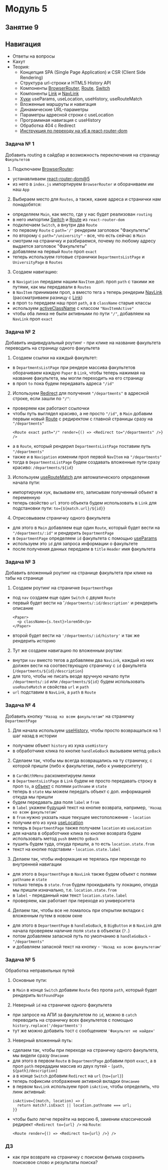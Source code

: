 # Модуль 5

## Занятие 9

## Навигация

- Ответы на вопросы
- Кахут
- Теория:
  - Концепция SPA (Single Page Application) и CSR (Client Side Rendering)
  - Структура url-строки и HTML5 History API
  - Компоненты
    [BrowserRouter](https://v5.reactrouter.com/web/api/BrowserRouter),
    [Route](https://v5.reactrouter.com/web/api/Route),
    [Switch](https://v5.reactrouter.com/web/api/Switch)
  - Компоненты [Link](https://v5.reactrouter.com/web/api/Link) и
    [NavLink](https://v5.reactrouter.com/web/api/NavLink)
  - [Хуки](https://v5.reactrouter.com/web/api/Hooks) useParams, useLocation,
    useHistory, useRouteMatch
  - Вложенные маршруты и навигация
  - Динамические URL-параметры
  - Параметры адресной строки c useLocation
  - Программная навигация с useHistory
  - Обработка 404 c Redirect
  - [Инструкция по переходу на v6 в react-router-dom](https://reactrouter.com/docs/en/v6/upgrading/v5)

### Задача № 1

Добавить routing в сайдбар и возможность переключения на страницу `Факультетов`

1. Подключаем [BrowserRouter](https://v5.reactrouter.com/web/api/BrowserRouter):

- устанавливаем
  [react-router-dom@5](https://reactrouter.com/docs/en/v6/getting-started/installation#basic-installation)
- из него в `index.js` импортируем `BrowserRouter` и оборачиваем им наш `Арр`

2. Выбираем место для `Routes`, а также, какие адреса и странички нам
   понадобятся:

- определяем `Main`, как место, где у нас будет реализован `routing`
- в него импортим [Switch](https://v5.reactrouter.com/web/api/Switch) и
  [Route](https://v5.reactrouter.com/web/api/Route) из `react-router-dom`
- подключаем `Switch`, а внутри два `Route`
- по первому `Route` c `path='/'` рендерим заголовок "Факультеты"
- по второму c `path="/university"` - все, что есть сейчас в `Main`
- смотрим на страничку и разбираемся, почему по любому адресу выдается заголовок
  "Факультеты"
- добавляем на первый `Route` проп `exact`
- теперь используем готовые странички `DepartmentsListPage` и `UniversityPage` в
  `Routes`

3. Создаем навигацию:

- в `Navigation` передаем нашим `NavItem` доп. проп `path` с такими же путями,
  как мы передавали в `Routes`
- в `NavItem` принимаем проп, а вместо тега `а` теперь рендерим
  [NavLink](https://v5.reactrouter.com/web/api/NavLink) (рассматриваем разницу с
  [Link](https://v5.reactrouter.com/web/api/Link))
- в проп `to` передаем наш проп `path`, а в `className` старые классы
- используем
  [activeClassName](https://v5.reactrouter.com/web/api/NavLink/activeclassname-string)
  с классом `"NavItemActive"`
- чтобы оба линка не были активными по пути `"/"`, добавляем на `NavLink` проп
  `exact`

### Задача № 2

Добавить индивидуальный роутинг - при клике на название факультета переводить на
страницу одного факультета

1. Создаем ссылки на каждый факультет:

- в `DepartmentsListPage` при рендере массива факультетов оборачиваем каждую
  `Paper` в `Link`, чтобы теперь нажимая на название факультета, мы могли
  переходить на его страницу
- в проп `to` пока будем передавать адреса `"/id"`

2. Используем [Redirect](https://v5.reactrouter.com/web/api/Redirect) для
   получения `"/departments"` в адресной строке, если зашли по `"/"`:

- проверяем как работают ссылочки
- чтобы путь выглядел красиво, а не просто `"/id"`, в `Main` добавим первым
  новый [Route](https://v5.reactrouter.com/web/api/Route/route-render-methods) c
  редиректом с главной страницы сразу на `"/departments"`
  ```
  <Route exact path="/" render={() => <Redirect to="/departments" />} />
  ```
- а в `Route`, который рендерил `DepartmentsListPage` поставим путь
  `"/departments"`
- также и в `Navigation` изменим проп первой `NavItem` на `"/departments"`
- тогда в `DepartmentsListPage` будем создавать вложенные пути сразу красиво:
  `/departments/${id}`

3. Используем
   [useRouteMatch](https://v5.reactrouter.com/web/api/Hooks/useroutematch) для
   автоматического определения начала пути:

- импортируем хук, вызываем его, записывам полученный объект в переменную
- теперь свойство `url` этого объекта будем использовать в `Link` для
  подстановки пути: `to={${match.url}/${id}}`

4. Отрисовываем страничку одного факультета

- для этого в `Main` добавляем еще один `Route`, который будет вести на
  `"/departments/:id"` и рендерить `DepartmentPage`
- в `DepartmentPage` определяем `id` факультета с помощью
  [useParams](https://v5.reactrouter.com/web/api/Hooks/useparams)
- используем это `id` для запроса информации о факультете
- после получения данных передаем в `title` `Header` имя факультета

### Задача № 3

Добавить вложенный роутинг на странице факультета при клике на табы на странице

1. Создаем роутинг на страничке `DepartmentPage`

- под `nav` создаем еще один `Switch` с двумя `Route`
- первый будет вести на '`/departments/:id/description'` и рендерить описание
  ```
  <Paper>
    <p className={s.text}>lorem50</p>
  </Paper>
  ```
- второй будет вести на `'/departments/:id/history'` и так же рендерить историю

2. Тут же создаем навигацию по вложенным роутам:

- внутри `nav` вместо тегов а добавляем два `NavLink`, каждый из них должен
  вести на соотвествующую страничку с `id` факультета
  (`/departments/${id}/description`)
- для того, чтобы не писать везде вручную начало пути `/departments/:id` или
  `/departments/${id}` будем использовать `useRouteMatch` и свойства `url` и
  `path`
- `url` подставим в `NavLink`, а `path` в `Route`

### Задача № 4

Добавить кнопку `"Назад ко всем факультетам"` на страничку `DepartmentPage`

1. Для начала используем
   [useHistory](https://v5.reactrouter.com/web/api/history), чтобы просто
   возвращаться на 1 шаг назад в истории

- получаем объект `history` из хука `useHistory`
- в обработчике клика по кнопке `handleGoBack` вызываем метод `goBack`

2. Сделаем так, чтобы мы всегда возвращались на ту страничку, с которой пришли
   (либо к факультетам, либо к университету)

- в `CardWithMenu` раскоментируем линки
- в `DepartmentsListPage` в `Link` будем не просто передавать строку в проп
  `to`, а [объект](https://v5.reactrouter.com/web/api/Link/to-object) с полями
  `pathname` и `state`
- теперь в `state` мы можем передать объект с доп. информацией откуда мы пришли
- будем передавать два поля `label` и `from`
- в `label` укажем будущий текст на кнопке возврата, например,
  `'Назад ко всем факультетам'`
- в `from` нужно указать наше текущее местоположение - `location`
- получим его из хука [useLocation](https://v5.reactrouter.com/web/api/location)
- теперь в `DepartmentPage` также получаем `location` из `useLocation`
- для начала в обработчике клика по кнопке возврата будем использовать метод
  `push` вместо `goBack`
- пушить будем туда, откуда пришли, а то есть `location.state.from`
- текст на кнопке подставим - `location.state.label`

3. Делаем так, чтобы информация не терялась при переходе по внутренней навигации

- для этого в `DepartmentPage` в `NavLink` также будем объект с полями
  `pathname` и `state`
- только теперь в `state.from` будем прокидывать ту локацию, откуда мы пришли
  изначально, т.е. `location.state.from`
- в `label` - переданный нам текст `location.state.label`
- проверяем, как работает при переходе из университета

4. Делаем так, чтобы все не ломалось при открытии вкладки с вложенным путем в
   новом окне

- для этого в `DepartmentPage` в `handleGoBack`, в `BigButton` и в `NavLink` для
  начала проверяем наличие поля `state` в объектах (`?.`)
- потом добавляем запасной путь по умолчанию в `handleGoBack` - `"/departments"`
- и добавляем запасной текст на кнопку - `'Назад ко всем факультетам'`

### Задача № 5

Обработка неправильных путей

1. Основные пути:

- в `Main` в конце `Switch` добавим `Route` без пропа `path`, который будет
  рендерить `NotFoundPage`

2. Неверный `id` на страничке одного факультета

- при запросе на АПИ за факультетом по `id`, можно в `catch` переводить на
  страничку всех факультетов с помощью `history.replace('/departments')`
- тут же можно добавить тост с сообщением `'Факультет не найден'`

3. Неверный вложенный путь:

- сделаем так, чтобы при переходе на страничку одного факультета, мы видели
  сразу `Описание`
- для этого в первом `Route` в `DepartmentPage` добавим проп `exact`, а в проп
  `path` передадим массив из двух путей - `[path, ${path}/description]`
- а в конце `Switch` добавим `Redirect` на `url` (`to={url}`)
- теперь пофиксим отображение активной вкладки `Описание`
- в первом `NavLink` используем проп `isActive`, чтобы определить, что линк
  активный:
  ```
  isActive={(match, location) => {
    return match?.isExact || location.pathname === url;
  }}
  ```
- чтобы было легче перейти на версию 6, заменим классический редирект
  `<Redirect to={url} />` на `Route`:
  ```
  <Route render={() => <Redirect to={url} />} />
  ```

### ДЗ

- как при возврате на страничку с поиском фильма сохранить поисковое слово и
  результаты поиска?
